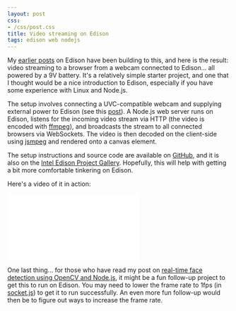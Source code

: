 ```yaml
---
layout: post
css:
- /css/post.css
title: Video streaming on Edison
tags: edison web nodejs
---
```


My <a href="/blog/#edison">earlier posts</a> on Edison have been building to this, and here is the result: video streaming to a browser from a webcam connected to Edison... all powered by a 9V battery. It's a relatively simple starter project, and one that I thought would be a nice introduction to Edison, especially if you have some experience with Linux and Node.js.

The setup involves connecting a UVC-compatible webcam and supplying external power to Edison (see this <a href="/blog/2014/11/06/connecting-a-usb-device-to-the-edison-mini-breakout-board">post</a>). A Node.js web server runs on Edison, listens for the incoming video stream via HTTP (the video is encoded with <a href="https://www.ffmpeg.org/">ffmpeg</a>), and broadcasts the stream to all connected browsers via WebSockets. The video is then decoded on the client-side using <a href="https://github.com/phoboslab/jsmpeg">jsmpeg</a> and rendered onto a canvas element.

The setup instructions and source code are available on <a href="https://github.com/drejkim/edi-cam">GitHub</a>, and it is also on the <a href="https://communities.intel.com/docs/DOC-23530">Intel Edison Project Gallery</a>. Hopefully, this will help with getting a bit more comfortable tinkering on Edison.

Here's a video of it in action:

<div class="embed-responsive embed-responsive-16by9">
  <iframe class="embed-responsive-item" src="//www.youtube.com/embed/nVDL2-bFT3Y" frameborder="0" allowfullscreen=""></iframe>
</div>

One last thing... for those who have read my post on <a href="/blog/2014/12/02/real-time-face-detection-using-opencv-nodejs-and-websockets">real-time face detection using OpenCV and Node.js</a>, it might be a fun follow-up project to get this to run on Edison. You may need to lower the frame rate to 1fps (in <a href="https://github.com/drejkim/face-detection-node-opencv/blob/master/server/lib/routes/socket.js">socket.js</a>) to get it to run successfully. An even more fun follow-up would then be to figure out ways to increase the frame rate.
